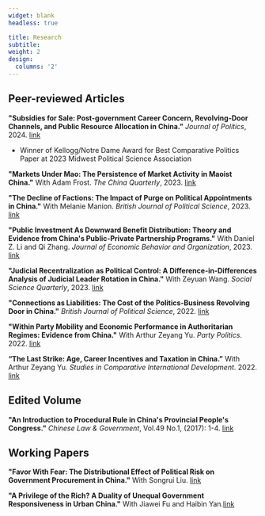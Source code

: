 ```yaml
---
widget: blank
headless: true

title: Research
subtitle:
weight: 2
design:
  columns: '2'
---
```


## Peer-reviewed Articles

**"Subsidies for Sale: Post-government Career Concern, Revolving-Door Channels, and Public Resource Allocation in China."** *Journal of Politics*, 2024. [link](https://www.journals.uchicago.edu/doi/abs/10.1086/727604?journalCode=jop)
- Winner of Kellogg/Notre Dame Award for Best Comparative Politics Paper at 2023 Midwest Political Science Association

**"Markets Under Mao: The Persistence of Market Activity in Maoist China."** With Adam Frost. *The China Quarterly*, 2023. [link](https://www.cambridge.org/core/services/aop-cambridge-core/content/view/FCED40169CCA6DEEF21B48012BC4D38C/S0305741023001133a.pdf/markets_under_mao_measuring_underground_activity_in_the_early_prc.pdf)

**"The Decline of Factions: The Impact of Purge on Political Appointments in China."** With Melanie Manion. *British Journal of Political Science*, 2023. [link](https://www.cambridge.org/core/services/aop-cambridge-core/content/view/F7DE172435D36DABBA3B51A26BC692EA/S000712342200062Xa.pdf/the-decline-of-factions-the-impact-of-a-broad-purge-on-political-decision-making-in-china.pdf)

**"Public Investment As Downward Benefit Distribution: Theory and Evidence from China's Public-Private Partnership Programs."** With Daniel Z. Li and Qi Zhang. *Journal of Economic Behavior and Organization*, 2023. [link](https://www.sciencedirect.com/science/article/pii/S0167268123000987?utm_campaign=STMJ_AUTH_SERV_PUBLISHED&utm_medium=email&utm_acid=248459168&SIS_ID=&dgcid=STMJ_AUTH_SERV_PUBLISHED&CMX_ID=&utm_in=DM368176&utm_source=AC_)

**"Judicial Recentralization as Political Control:
A Difference-in-Differences Analysis of Judicial Leader Rotation in China."** With Zeyuan Wang. *Social Science Quarterly*, 2023. [link](https://onlinelibrary.wiley.com/doi/abs/10.1111/ssqu.13289)

**"Connections as Liabilities: The Cost of the Politics-Business Revolving Door in China."** *British Journal of Political Science*, 2022. [link](https://www.cambridge.org/core/journals/british-journal-of-political-science/article/connections-as-liabilities-the-cost-of-the-politicsbusiness-revolving-door-in-china/3E0CA07D3A4DF1369A1D00078492ABE3)

**"Within Party Mobility and Economic Performance in Authoritarian Regimes: Evidence from China."** With Arthur Zeyang Yu. *Party Politics*. 2022. [link](https://journals.sagepub.com/doi/abs/10.1177/13540688221122345)

**“The Last Strike: Age, Career Incentives and Taxation in China.”** With Arthur Zeyang Yu. *Studies in Comparative International Development*. 2022. [link](https://link.springer.com/article/10.1007/s12116-022-09356-x)
 
## Edited Volume

**"An Introduction to Procedural Rule in China's Provincial People's Congress."** *Chinese Law \& Government*,  Vol.49 No.1, (2017): 1-4. [link](http://www.tandfonline.com/doi/full/10.1080/00094609.2017.1251771)

## Working Papers

**"Favor With Fear: The Distributional Effect of Political Risk on Government Procurement in China."** With Songrui Liu. [link](https://papers.ssrn.com/sol3/papers.cfm?abstract_id=4338925)

**"A Privilege of the Rich? A Duality of Unequal Government Responsiveness in Urban China."** With Jiawei Fu and Haibin Yan.[link](https://papers.ssrn.com/sol3/papers.cfm?abstract_id=4253200)







